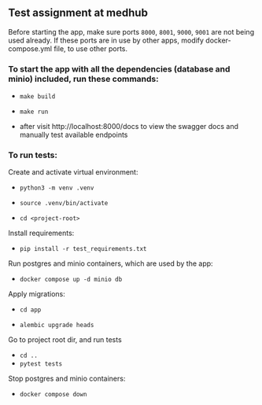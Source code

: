 ## Test assignment at medhub

Before starting the app, make sure ports `8000`, `8001`, `9000`, `9001` are not being used already.
If these ports are in use by other apps, modify docker-compose.yml file, to use other ports.

### To start the app with all the dependencies (database and minio) included, run these commands:

- `make build`

- `make run`
- after visit http://localhost:8000/docs to view the swagger docs and manually test available endpoints

### To run tests: 

Create and activate virtual environment:
- `python3 -m venv .venv`

- `source .venv/bin/activate`
- `cd <project-root>`

Install requirements: 
- `pip install -r test_requirements.txt`

Run postgres and minio containers, which are used by the app:
- `docker compose up -d minio db`

Apply migrations:
- `cd app`

- `alembic upgrade heads`

Go to project root dir, and run tests
- `cd ..`
- `pytest tests`

Stop postgres and minio containers:
- `docker compose down`
